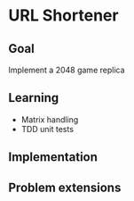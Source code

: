# URL Shortener

## Goal

Implement a 2048 game replica

## Learning

- Matrix handling
- TDD unit tests

## Implementation
## Problem extensions
